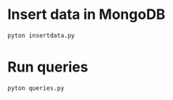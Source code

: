 # Insert data in MongoDB

```bash
pyton insertdata.py
```

# Run queries

```bash
pyton queries.py
```
